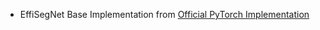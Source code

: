 
* EffiSegNet Base Implementation from [Official PyTorch Implementation](https://github.com/ivezakis/effisegnet/tree/main)